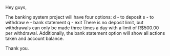 Hey guys,

The banking system project will have four options:
d - to deposit 
s - to withdraw 
e - bank statement
q - exit 
There is no deposit limit, but withdrawals can only be made three times a day with a limit of R$500.00 per withdrawal.
Additionally, the bank statement option will show all actions taken and account balance.

Thank you. 

